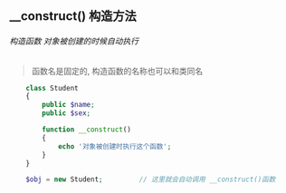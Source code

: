 ## \_\_construct\(\) 构造方法

###### 构造函数 对象被创建的时候自动执行

> 函数名是固定的, 构造函数的名称也可以和类同名

```php
	class Student
	{
		public $name;
		public $sex;

		function __construct()
		{
			echo '对象被创建时执行这个函数';
		}
	}

	$obj = new Student;         // 这里就会自动调用 __construct()函数
```



